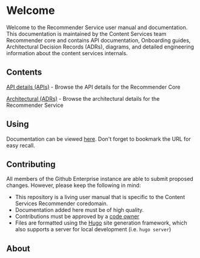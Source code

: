 # Welcome

Welcome to the Recommender Service user manual and documentation. This documentation is maintained by the Content Services team Recommender core and contains API documentation, Onboarding guides, Architectural Decision Records (ADRs), diagrams, and detailed engineering information about the content services internals.


## Contents

[API details (APIs)](apidocs/) - Browse the API details for the Recommender Core

[Architectural (ADRs)](architecture/) - Browse the architectural details for the Recommender Service

## Using

Documentation can be viewed [here](https://ghe.siriusxm.com/pages/content-services/recommender-service/documentation/). Don't forget to bookmark the URL for easy recall.

## Contributing

All members of the Github Enterprise instance are able to submit proposed changes. However, please keep the following in mind:

- This repository is a living user manual that is specific to the Content Services Recommender coredomain.
- Documentation added here must be of high quality.
- Contributions must be approved by a [code owner](CODEOWNERS)
- Files are formatted using the [Hugo](https://gohugo.io) site generation framework, which also supports a server for local development (i.e. `hugo server`)

## About
